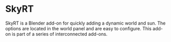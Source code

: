 # SkyRT
SkyRT is a Blender add-on for quickly adding a dynamic world and sun. The options are located in the world panel and are easy to configure. This add-on is part of a series of interconnected add-ons.
